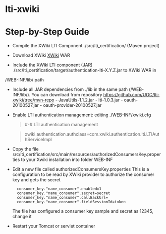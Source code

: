 lti-xwiki
=========

# Step-by-Step Guide


* Compile the XWiki LTI Component ./src/lti_certification/ (Maven project)

* Download XWiki [XWiki](http://xwiki.org/ "Xwiki") WAR

* Include the XWiki LTI component (JAR) ./src/lti_certification/target/authentication-lti-X.Y.Z.jar to XWiki WAR in 

/WEB-INF/lib/ path

* Include all JAR dependencies from ./lib in the same path (/WEB-INF/lib/). You can download from repository https://github.com/UOC/lti-xwiki/tree/mvn-repo
      - JavaUtils-1.1.2.jar
      - lti-1.0.3.jar
      - oauth-20100527.jar
      - oauth-provider-20100527.jar

* Enable LTI authentication management: editing ./WEB-INF/xwiki.cfg

	> \#\-\# LTI authentication management

	> xwiki.authentication.authclass=com.xwiki.authentication.lti.LTIAuthServiceImpl

* Copy the file src/lti_certification/src/main/resources/authorizedConsumersKey.properties to  your Xwiki installation into folder WEB-INF

* Edit a new file called authorizedConsumersKey.properties This is a configuration to be read by XWiki provider to authorize the consumer key and gets the secret
    
    	consumer_key."name_consumer".enabled=1
    	consumer_key."name_consumer".secret=secret
    	consumer_key."name_consumer".callBackUrl=
    	consumer_key."name_consumer".fieldSessionId=token

	The file has configured a consumer key sample and secret as 12345, change it

* Restart your Tomcat or servlet container


